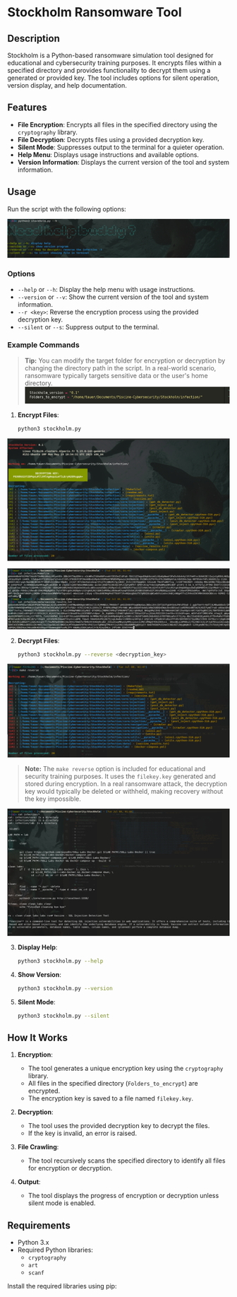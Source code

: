 # Stockholm Ransomware Tool


## Description
Stockholm is a Python-based ransomware simulation tool designed for educational and cybersecurity training purposes. It encrypts files within a specified directory and provides functionality to decrypt them using a generated or provided key. The tool includes options for silent operation, version display, and help documentation.

## Features
- **File Encryption**: Encrypts all files in the specified directory using the `cryptography` library.
- **File Decryption**: Decrypts files using a provided decryption key.
- **Silent Mode**: Suppresses output to the terminal for a quieter operation.
- **Help Menu**: Displays usage instructions and available options.
- **Version Information**: Displays the current version of the tool and system information.

## Usage
Run the script with the following options:

![Stockholm](https://github.com/ftTower/ftTower/blob/main/assets/Stockholm/need_help%3F.png)

### Options
- `--help` or `--h`: Display the help menu with usage instructions.
- `--version` or `--v`: Show the current version of the tool and system information.
- `--r <key>`: Reverse the encryption process using the provided decryption key.
- `--silent` or `--s`: Suppress output to the terminal.

### Example Commands

> **Tip:** You can modify the target folder for encryption or decryption by changing the directory path in the script. In a real-world scenario, ransomware typically targets sensitive data or the user's home directory.
![Stockholm](https://github.com/ftTower/ftTower/blob/main/assets/Stockholm/folder.png)

1. **Encrypt Files**:
    ```bash
    python3 stockholm.py
    ```
![Stockholm](https://github.com/ftTower/ftTower/blob/main/assets/Stockholm/encryption.png)

![Stockholm](https://github.com/ftTower/ftTower/blob/main/assets/Stockholm/files_encrypted.png)


2. **Decrypt Files**:
    ```bash
    python3 stockholm.py --reverse <decryption_key>
    ```
![Stockholm](https://github.com/ftTower/ftTower/blob/main/assets/Stockholm/reverse.png)

> **Note:** The `make reverse` option is included for educational and security training purposes. It uses the `filekey.key` generated and stored during encryption. In a real ransomware attack, the decryption key would typically be deleted or withheld, making recovery without the key impossible.

![Stockholm](https://github.com/ftTower/ftTower/blob/main/assets/Stockholm/files_content.png)

3. **Display Help**:
    ```bash
    python3 stockholm.py --help
    ```

4. **Show Version**:
    ```bash
    python3 stockholm.py --version
    ```

5. **Silent Mode**:
    ```bash
    python3 stockholm.py --silent
    ```

## How It Works
1. **Encryption**:
    - The tool generates a unique encryption key using the `cryptography` library.
    - All files in the specified directory (`Folders_to_encrypt`) are encrypted.
    - The encryption key is saved to a file named `filekey.key`.

2. **Decryption**:
    - The tool uses the provided decryption key to decrypt the files.
    - If the key is invalid, an error is raised.

3. **File Crawling**:
    - The tool recursively scans the specified directory to identify all files for encryption or decryption.

4. **Output**:
    - The tool displays the progress of encryption or decryption unless silent mode is enabled.

## Requirements
- Python 3.x
- Required Python libraries:
  - `cryptography`
  - `art`
  - `scanf`

Install the required libraries using pip:
